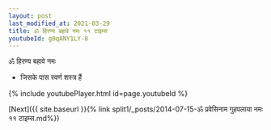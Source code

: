 ```yaml
---
layout: post
last_modified_at: 2021-03-29
title: ॐ हिरण्य बहावे नमः ११ टाइम्स
youtubeId: g0qANY1LY-8
---
```

 
 
 ॐ हिरण्य बहावे नमः  
 
 -  जिसके पास स्वर्ण शस्त्र हैं 
 
  
 
  
 
 
 
 
 
 


{% include youtubePlayer.html id=page.youtubeId %}
 
[Next]({{ site.baseurl }}{% link  split1/_posts/2014-07-15-ॐ प्रवेसिनाम गुहपलाया नमः ११ टाइम्स.md%})
 
